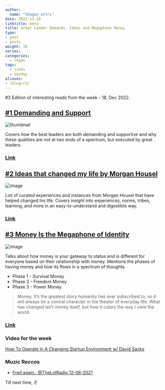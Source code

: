 ```yaml
---
author:
  name: "Shagun attri"
date: 2022-12-18
linktitle: beta
title: Great Leader Demands, Ideas and Megaphone Money 
type:
- post
- posts
weight: 10
series:
categories:
  - reads
tags:
  - links
  - sunday
aliases:
- /blog/r2/
---
```


#3 Edition of interesting reads from the week - 18, Dec 2022.

## [#1 Demanding and Support](https://rkg.blog/demanding.php)

![thumbnail](https://user-images.githubusercontent.com/29366864/208315021-ea3466e8-e8ac-416b-ac3e-cbc86444398b.png)

Covers how the best leaders are both demanding and supportive and why these qualities are not at two ends of a spectrum, but executed by great leaders.

### [Link](https://rkg.blog/demanding.php)

## [#2 Ideas that changed my life by Morgan Housel](https://collabfund.com/blog/ideas-that-changed-my-life/)

![image](https://user-images.githubusercontent.com/29366864/208315393-059bfe18-aec5-4f67-9225-7ef8eb0d70c1.png)

List of curated experiences and instances from Morgan Housel that have helped changed his life. Covers insight into experiences, norms, tribes, learning, and more in an easy-to-understand and digestible way.

### [Link](https://collabfund.com/blog/ideas-that-changed-my-life/)


## [#3 Money Is the Megaphone of Identity](https://moretothat.com/money/)

![image](https://moretothat.wpenginepowered.com/wp-content/uploads/2020/01/B01-The-Money-Spectrum-smaller.png)

Talks about how money is your gateway to status and is different for everyone based on their relationship with money.
Mentions the phases of having money and how its flows in a spectrum of thoughts.

- Phase 1 - Survival Money
- Phase 2 - Freedom Money
- Phase 3 - Power Money

>Money. It’s the greatest story humanity has ever subscribed to, so it will always be a central character in the theater of everyday life. What has changed isn’t money itself, but how it colors the way I view the world.

### [Link](https://moretothat.com/money/)

### Video for the week

[How To Operate In A Changing Startup Environment w/ David Sacks](https://youtu.be/xU0F8VZj_cY)

### Muzic Reccos

- [Fred again.. @TheLotRadio 12-06-2021](https://youtu.be/WiSXx_GcJ-c)

Till next time,
✌️